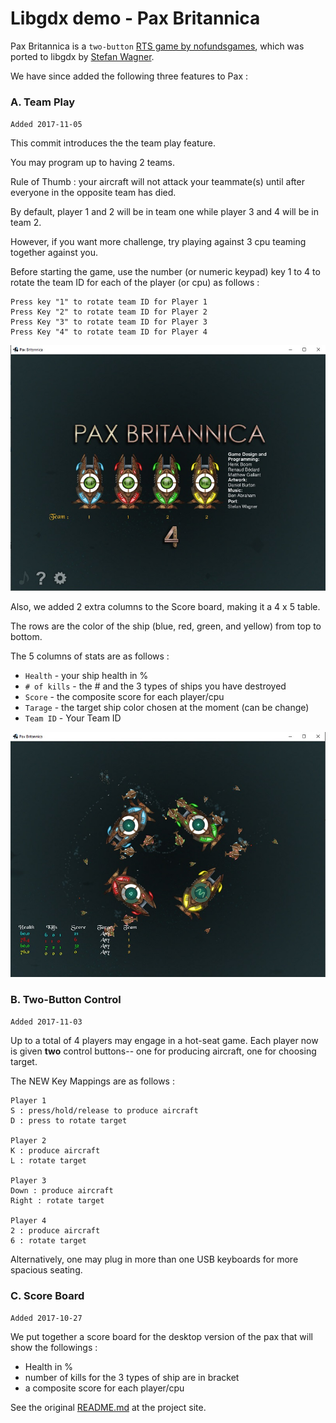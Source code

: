 Libgdx demo - Pax Britannica
====================

Pax Britannica is a `two-button` [RTS game by nofundsgames](http://paxbritannica.henk.ca/), which was ported to libgdx by [Stefan Wagner](http://bompoblog.tumblr.com/).

We have since added the following three features to Pax :

### A. Team Play ###

`Added 2017-11-05`

This commit introduces the the team play feature.

You may program up to having 2 teams.

Rule of Thumb : your aircraft will not attack your teammate(s) until after everyone in the opposite
team has died.

By default, player 1 and 2 will be in team one while player 3 and 4 will be in team 2.

However, if you want more challenge, try playing against 3 cpu teaming together against you.

Before starting the game, use the number (or numeric keypad) key 1 to 4 to rotate the
team ID for each of the player (or cpu) as follows : 

```
Press key "1" to rotate team ID for Player 1
Press Key "2" to rotate team ID for Player 2
Press Key "3" to rotate team ID for Player 3
Press Key "4" to rotate team ID for Player 4
```

![teamplay](https://github.com/mokun/libgdx-demo-pax-britannica/blob/master/pax1.jpg)


Also, we added 2 extra columns to the Score board, making it a 4 x 5 table.

The rows are the color of the ship (blue, red, green, and yellow) from top to bottom.

The 5 columns of stats are as follows : 

- `Health`     - your ship health in %
- `# of kills` - the # and the 3 types of ships you have destroyed
- `Score`      - the composite score for each player/cpu
- `Tarage`     - the target ship color chosen at the moment (can be change)
- `Team ID`    - Your Team ID

![scoreboard](https://github.com/mokun/libgdx-demo-pax-britannica/blob/master/pax2.jpg)

### B. Two-Button Control ###
`Added 2017-11-03`

Up to a total of 4 players may engage in a hot-seat game. Each player now is given **two** control buttons-- one for producing aircraft, one for choosing target.

The NEW Key Mappings are as follows :

```
Player 1
S : press/hold/release to produce aircraft
D : press to rotate target

Player 2
K : produce aircraft
L : rotate target

Player 3
Down : produce aircraft
Right : rotate target

Player 4
2 : produce aircraft
6 : rotate target
```

Alternatively, one may plug in more than one USB keyboards for more spacious seating. 

### C. Score Board ###
`Added 2017-10-27`

We put together a score board for the desktop version of the pax that will show the followings :  

- Health in %
- number of kills for the 3 types of ship are in bracket
- a composite score for each player/cpu


See the original [README.md](https://github.com/libgdx/libgdx-demo-pax-britannica/blob/master/README.md) at the project site.

